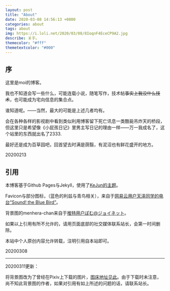 ```yaml
---
layout: post
title: "About"
date: 2020-03-08 14:56:13 +0800
categories: about
tags: about
img: https://i.loli.net/2020/03/08/8IoqnF4EceCP9A2.jpg
describe: 关于。
themecolor: "#fff"
themetextcolor: "#000"
---
```


## 序

这里是moi的博客。

我也不知道会写一些什么，可能连载小说，随笔写作，技术帖~~事实上我没什么技术~~，也可能成为宅向信息的集合点。

谁知道呢。——当然，最大的可能是上述几者均有。

会在各种各样的影视剧中看到类似利用博客留下死亡讯息一类酷毙吊炸天的桥段，但这里只是希望像《小屁孩日记》里男主写日记的理由一样——万一我成名了，这个站里的东西就出名了2333.

最好还是成为百草园吧，回首望去时满是荫翳，有泥沼也有鲜花盛开的地方。

20200213



## 引用

本博客基于Github Pages与Jekyll，使用了[KeJun的主题](http://mdui.kejun.me/#/)。

Favicon与部分图标，（蓝色的利兹与青鸟相关），来自于[网易云用户天泽同学的电台“Sound! the Blue Bird”](http://music.163.com/radio/?id=794401800&userid=1460931632)。

背景图的menhera-chan来自于[推特用户ぽむ@ジョイネット](https://twitter.com/pomujoynet1)。

如果以上引用有所不允许的，请用页面底部的社交媒体联系站长，会第一时间删除。

本站中个人原创内容允许转载，注明引用自本站即可。

20200308

----

20200311更新：

将背景图改为了曾经在Pixiv上下载的图片，[图床地址见此](https://i.loli.net/2020/03/11/WbAk1vFM3UTiejs.jpg)。由于下载时未注意，尚不知此背景图的作者，如果对引用有如上所述的问题的话，请联系站长。